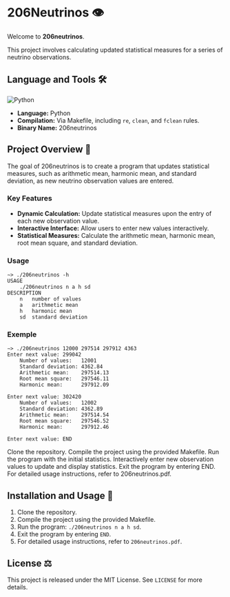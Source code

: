 # 206Neutrinos 👁

Welcome to **206neutrinos**.

This project involves calculating updated statistical measures for a series of neutrino observations.

## Language and Tools 🛠️

![Python](https://img.shields.io/badge/Python-3776AB?style=for-the-badge&logo=python&logoColor=white)

- **Language:** Python
- **Compilation:** Via Makefile, including `re`, `clean`, and `fclean` rules.
- **Binary Name:** 206neutrinos

## Project Overview 🔎

The goal of 206neutrinos is to create a program that updates statistical measures, such as arithmetic mean, harmonic mean, and standard deviation, as new neutrino observation values are entered.

### Key Features

- **Dynamic Calculation:** Update statistical measures upon the entry of each new observation value.
- **Interactive Interface:** Allow users to enter new values interactively.
- **Statistical Measures:** Calculate the arithmetic mean, harmonic mean, root mean square, and standard deviation.

### Usage

```
∼> ./206neutrinos -h
USAGE
    ./206neutrinos n a h sd
DESCRIPTION
    n   number of values
    a   arithmetic mean
    h   harmonic mean
    sd  standard deviation
```

### Exemple

```
∼> ./206neutrinos 12000 297514 297912 4363
Enter next value: 299042
    Number of values:   12001
    Standard deviation: 4362.84
    Arithmetic mean:    297514.13
    Root mean square:   297546.11
    Harmonic mean:      297912.09

Enter next value: 302420
    Number of values:   12002
    Standard deviation: 4362.89
    Arithmetic mean:    297514.54
    Root mean square:   297546.52
    Harmonic mean:      297912.46

Enter next value: END
```

Clone the repository.
Compile the project using the provided Makefile.
Run the program with the initial statistics.
Interactively enter new observation values to update and display statistics.
Exit the program by entering END.
For detailed usage instructions, refer to 206neutrinos.pdf.

## Installation and Usage 💾

1. Clone the repository.
2. Compile the project using the provided Makefile.
3. Run the program: `./206neutrinos n a h sd`.
4. Exit the program by entering `END`.
5. For detailed usage instructions, refer to `206neutrinos.pdf`.

## License ⚖️

This project is released under the MIT License. See `LICENSE` for more details.
